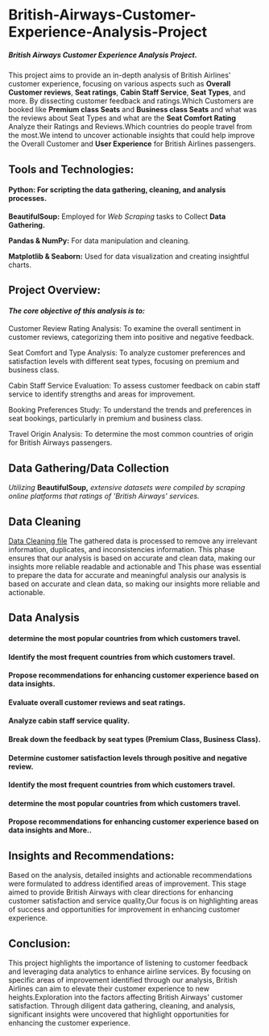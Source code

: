 # British-Airways-Customer-Experience-Analysis-Project


##### British Airways Customer Experience Analysis Project.


This project aims to provide an in-depth analysis of British Airlines' customer experience, focusing on various aspects such as **Overall Customer reviews**, **Seat ratings**, **Cabin Staff Service**, **Seat Types**, and more. By dissecting customer feedback and ratings.Which Customers are booked like **Premium class Seats** and **Business class Seats** and what was the reviews about Seat Types and what are the **Seat Comfort Rating** Analyze their Ratings and Reviews.Which countries do people travel from the most.We intend to uncover actionable insights that could help improve the Overall Customer and **User Experience** for British Airlines passengers.




## **Tools and Technologies:**

#### **Python:** For scripting the **data gathering, cleaning,** and analysis processes.


**BeautifulSoup:** Employed for *Web Scraping* tasks to Collect **Data Gathering.**

**Pandas & NumPy:** For data manipulation and cleaning.

**Matplotlib & Seaborn:** Used for data visualization and creating insightful charts.




## **Project Overview:**

#### ***The core objective of this analysis is to:***

Customer Review Rating Analysis: To examine the overall sentiment in customer reviews, categorizing them into positive and negative feedback.

Seat Comfort and Type Analysis: To analyze customer preferences and satisfaction levels with different seat types, focusing on premium and business class.

Cabin Staff Service Evaluation: To assess customer feedback on cabin staff service to identify strengths and areas for improvement.

Booking Preferences Study: To understand the trends and preferences in seat bookings, particularly in premium and business class.

Travel Origin Analysis: To determine the most common countries of origin for British Airways passengers.





## **Data Gathering/Data Collection**
*Utilizing* **BeautifulSoup,** *extensive datasets were compiled by scraping online platforms that ratings of 'British Airways' services.* 





## **Data Cleaning**
[Data Cleaning file](https://github.com/anandshaw123/Data-Analysis-of-British-Airways/blob/593d02eb906cdcc5181c912159f1c33010489941/After%20scraping_Data_Cleaning_of_British_Airlines.ipynb)
The gathered data is processed to remove any irrelevant information, duplicates, and inconsistencies information. This phase ensures that our analysis is based on accurate and clean data, making our insights more reliable readable and actionable and This phase was essential to prepare the data for accurate and meaningful analysis our analysis is based on accurate and clean data, so making our insights more reliable and actionable.





## **Data Analysis**

#### **determine the most popular countries from which customers travel.**
#### **Identify the most frequent countries from which customers travel.**
#### **Propose recommendations for enhancing customer experience based on data insights.**
#### **Evaluate overall customer reviews and seat ratings.**
#### **Analyze cabin staff service quality.**
#### **Break down the feedback by seat types (Premium Class, Business Class).**
#### **Determine customer satisfaction levels through positive and negative review.**
#### **Identify the most frequent countries from which customers travel.**
#### **determine the most popular countries from which customers travel.**
#### **Propose recommendations for enhancing customer experience based on data insights and More..**






## **Insights and Recommendations:**

Based on the analysis, detailed insights and actionable recommendations were formulated to address identified areas of improvement. This stage aimed to provide British Airways with clear directions for enhancing customer satisfaction and service quality,Our focus is on highlighting areas of success and opportunities for improvement in enhancing customer experience. 





## **Conclusion:**

This project highlights the importance of listening to customer feedback and leveraging data analytics to enhance airline services. By focusing on specific areas of improvement identified through our analysis, British Airlines can aim to elevate their customer experience to new heights.Exploration into the factors affecting British Airways' customer satisfaction. Through diligent data gathering, cleaning, and analysis, significant insights were uncovered that highlight opportunities for enhancing the customer experience.





